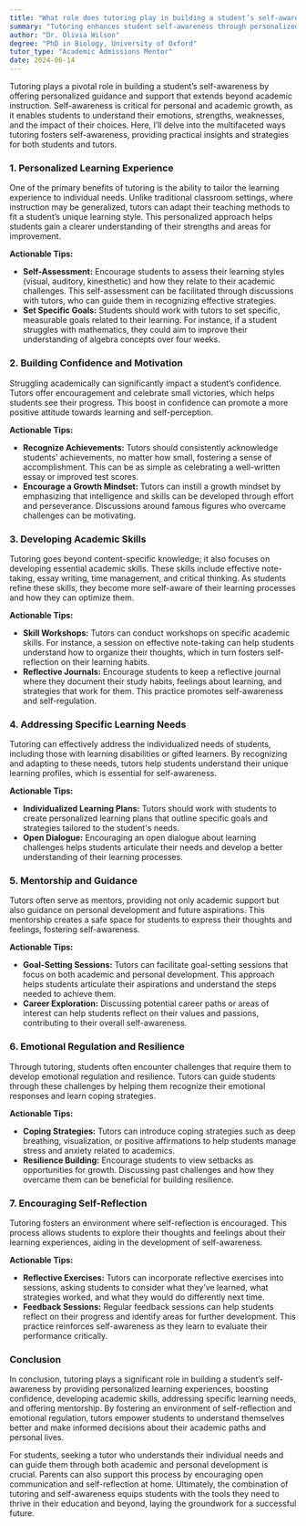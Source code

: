 ```yaml
---
title: "What role does tutoring play in building a student’s self-awareness?"
summary: "Tutoring enhances student self-awareness through personalized guidance, helping them understand emotions, strengths, and choices for growth."
author: "Dr. Olivia Wilson"
degree: "PhD in Biology, University of Oxford"
tutor_type: "Academic Admissions Mentor"
date: 2024-06-14
---
```


Tutoring plays a pivotal role in building a student’s self-awareness by offering personalized guidance and support that extends beyond academic instruction. Self-awareness is critical for personal and academic growth, as it enables students to understand their emotions, strengths, weaknesses, and the impact of their choices. Here, I’ll delve into the multifaceted ways tutoring fosters self-awareness, providing practical insights and strategies for both students and tutors.

### 1. Personalized Learning Experience

One of the primary benefits of tutoring is the ability to tailor the learning experience to individual needs. Unlike traditional classroom settings, where instruction may be generalized, tutors can adapt their teaching methods to fit a student’s unique learning style. This personalized approach helps students gain a clearer understanding of their strengths and areas for improvement.

**Actionable Tips:**
- **Self-Assessment:** Encourage students to assess their learning styles (visual, auditory, kinesthetic) and how they relate to their academic challenges. This self-assessment can be facilitated through discussions with tutors, who can guide them in recognizing effective strategies.
- **Set Specific Goals:** Students should work with tutors to set specific, measurable goals related to their learning. For instance, if a student struggles with mathematics, they could aim to improve their understanding of algebra concepts over four weeks.

### 2. Building Confidence and Motivation

Struggling academically can significantly impact a student’s confidence. Tutors offer encouragement and celebrate small victories, which helps students see their progress. This boost in confidence can promote a more positive attitude towards learning and self-perception.

**Actionable Tips:**
- **Recognize Achievements:** Tutors should consistently acknowledge students’ achievements, no matter how small, fostering a sense of accomplishment. This can be as simple as celebrating a well-written essay or improved test scores.
- **Encourage a Growth Mindset:** Tutors can instill a growth mindset by emphasizing that intelligence and skills can be developed through effort and perseverance. Discussions around famous figures who overcame challenges can be motivating.

### 3. Developing Academic Skills

Tutoring goes beyond content-specific knowledge; it also focuses on developing essential academic skills. These skills include effective note-taking, essay writing, time management, and critical thinking. As students refine these skills, they become more self-aware of their learning processes and how they can optimize them.

**Actionable Tips:**
- **Skill Workshops:** Tutors can conduct workshops on specific academic skills. For instance, a session on effective note-taking can help students understand how to organize their thoughts, which in turn fosters self-reflection on their learning habits.
- **Reflective Journals:** Encourage students to keep a reflective journal where they document their study habits, feelings about learning, and strategies that work for them. This practice promotes self-awareness and self-regulation.

### 4. Addressing Specific Learning Needs

Tutoring can effectively address the individualized needs of students, including those with learning disabilities or gifted learners. By recognizing and adapting to these needs, tutors help students understand their unique learning profiles, which is essential for self-awareness.

**Actionable Tips:**
- **Individualized Learning Plans:** Tutors should work with students to create personalized learning plans that outline specific goals and strategies tailored to the student's needs.
- **Open Dialogue:** Encouraging an open dialogue about learning challenges helps students articulate their needs and develop a better understanding of their learning processes.

### 5. Mentorship and Guidance

Tutors often serve as mentors, providing not only academic support but also guidance on personal development and future aspirations. This mentorship creates a safe space for students to express their thoughts and feelings, fostering self-awareness.

**Actionable Tips:**
- **Goal-Setting Sessions:** Tutors can facilitate goal-setting sessions that focus on both academic and personal development. This approach helps students articulate their aspirations and understand the steps needed to achieve them.
- **Career Exploration:** Discussing potential career paths or areas of interest can help students reflect on their values and passions, contributing to their overall self-awareness.

### 6. Emotional Regulation and Resilience

Through tutoring, students often encounter challenges that require them to develop emotional regulation and resilience. Tutors can guide students through these challenges by helping them recognize their emotional responses and learn coping strategies.

**Actionable Tips:**
- **Coping Strategies:** Tutors can introduce coping strategies such as deep breathing, visualization, or positive affirmations to help students manage stress and anxiety related to academics.
- **Resilience Building:** Encourage students to view setbacks as opportunities for growth. Discussing past challenges and how they overcame them can be beneficial for building resilience.

### 7. Encouraging Self-Reflection

Tutoring fosters an environment where self-reflection is encouraged. This process allows students to explore their thoughts and feelings about their learning experiences, aiding in the development of self-awareness.

**Actionable Tips:**
- **Reflective Exercises:** Tutors can incorporate reflective exercises into sessions, asking students to consider what they’ve learned, what strategies worked, and what they would do differently next time.
- **Feedback Sessions:** Regular feedback sessions can help students reflect on their progress and identify areas for further development. This practice reinforces self-awareness as they learn to evaluate their performance critically.

### Conclusion

In conclusion, tutoring plays a significant role in building a student’s self-awareness by providing personalized learning experiences, boosting confidence, developing academic skills, addressing specific learning needs, and offering mentorship. By fostering an environment of self-reflection and emotional regulation, tutors empower students to understand themselves better and make informed decisions about their academic paths and personal lives.

For students, seeking a tutor who understands their individual needs and can guide them through both academic and personal development is crucial. Parents can also support this process by encouraging open communication and self-reflection at home. Ultimately, the combination of tutoring and self-awareness equips students with the tools they need to thrive in their education and beyond, laying the groundwork for a successful future.
    